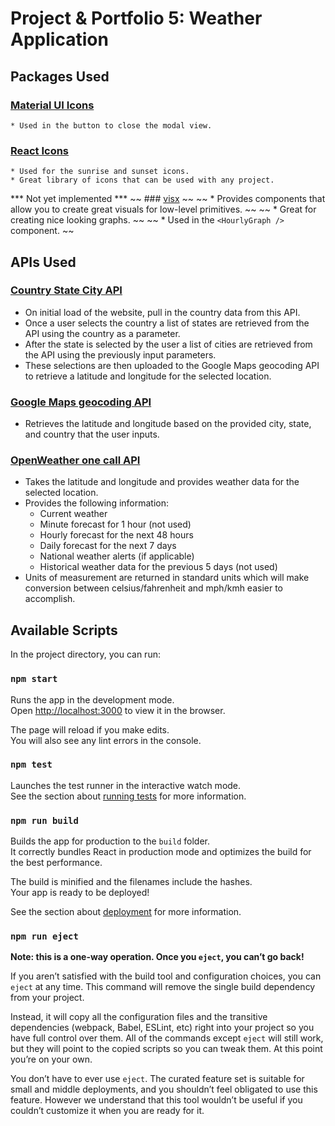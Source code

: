 # Project & Portfolio 5: Weather Application

## Packages Used

### [Material UI Icons](https://material-ui.com/components/material-icons/)
	* Used in the button to close the modal view.
  
### [React Icons](https://react-icons.github.io/react-icons)
	* Used for the sunrise and sunset icons.
	* Great library of icons that can be used with any project.

*** Not yet implemented ***
~~ ### [visx](https://airbnb.io/visx/) ~~
~~	* Provides components that allow you to create great visuals for low-level primitives. ~~
~~	* Great for creating nice looking graphs. ~~
~~	* Used in the `<HourlyGraph />` component. ~~

## APIs Used

### [Country State City API](https://countrystatecity.in)
  * On initial load of the website, pull in the country data from this API.
  * Once a user selects the country a list of states are retrieved from the API using the country as a parameter.
  * After the state is selected by the user a list of cities are retrieved from the API using the previously input parameters.
  * These selections are then uploaded to the Google Maps geocoding API to retrieve a latitude and longitude for the selected location.

### [Google Maps geocoding API](https://developers.google.com/maps/documentation/geocoding/overview)
  * Retrieves the latitude and longitude based on the provided city, state, and country that the user inputs.

### [OpenWeather one call API](https://openweathermap.org/api/one-call-api)
  * Takes the latitude and longitude and provides weather data for the selected location.
  * Provides the following information:
    * Current weather
    * Minute forecast for 1 hour (not used)
    * Hourly forecast for the next 48 hours
    * Daily forecast for the next 7 days
    * National weather alerts (if applicable)
    * Historical weather data for the previous 5 days (not used)
  * Units of measurement are returned in standard units which will make conversion between celsius/fahrenheit and mph/kmh easier to accomplish.


## Available Scripts

In the project directory, you can run:

### `npm start`

Runs the app in the development mode.\
Open [http://localhost:3000](http://localhost:3000) to view it in the browser.

The page will reload if you make edits.\
You will also see any lint errors in the console.

### `npm test`

Launches the test runner in the interactive watch mode.\
See the section about [running tests](https://facebook.github.io/create-react-app/docs/running-tests) for more information.

### `npm run build`

Builds the app for production to the `build` folder.\
It correctly bundles React in production mode and optimizes the build for the best performance.

The build is minified and the filenames include the hashes.\
Your app is ready to be deployed!

See the section about [deployment](https://facebook.github.io/create-react-app/docs/deployment) for more information.

### `npm run eject`

**Note: this is a one-way operation. Once you `eject`, you can’t go back!**

If you aren’t satisfied with the build tool and configuration choices, you can `eject` at any time. This command will remove the single build dependency from your project.

Instead, it will copy all the configuration files and the transitive dependencies (webpack, Babel, ESLint, etc) right into your project so you have full control over them. All of the commands except `eject` will still work, but they will point to the copied scripts so you can tweak them. At this point you’re on your own.

You don’t have to ever use `eject`. The curated feature set is suitable for small and middle deployments, and you shouldn’t feel obligated to use this feature. However we understand that this tool wouldn’t be useful if you couldn’t customize it when you are ready for it.
